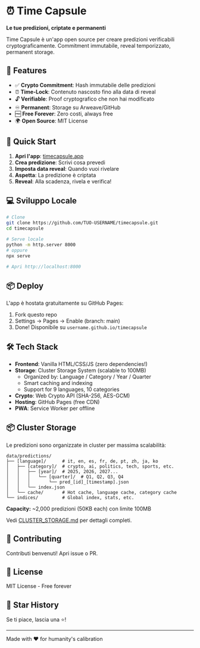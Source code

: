 # ⏰ Time Capsule

**Le tue predizioni, criptate e permanenti**

Time Capsule è un'app open source per creare predizioni verificabili cryptograficamente. Commitment immutabile, reveal temporizzato, permanent storage.

## 🎯 Features

- ✅ **Crypto Commitment**: Hash immutabile delle predizioni
- ⏰ **Time-Lock**: Contenuto nascosto fino alla data di reveal
- 🔓 **Verifiable**: Proof cryptografico che non hai modificato
- ♾️ **Permanent**: Storage su Arweave/GitHub
- 🆓 **Free Forever**: Zero costi, always free
- 🌍 **Open Source**: MIT License

## 🚀 Quick Start

1. **Apri l'app**: [timecapsule.app](https://timecapsule.app)
2. **Crea predizione**: Scrivi cosa prevedi
3. **Imposta data reveal**: Quando vuoi rivelare
4. **Aspetta**: La predizione è criptata
5. **Reveal**: Alla scadenza, rivela e verifica!

## 💻 Sviluppo Locale

```bash
# Clone
git clone https://github.com/TUO-USERNAME/timecapsule.git
cd timecapsule

# Serve locale
python -m http.server 8000
# oppure
npx serve

# Apri http://localhost:8000
```

## 📦 Deploy

L'app è hostata gratuitamente su GitHub Pages:

1. Fork questo repo
2. Settings → Pages → Enable (branch: main)
3. Done! Disponibile su `username.github.io/timecapsule`

## 🛠️ Tech Stack

- **Frontend**: Vanilla HTML/CSS/JS (zero dependencies!)
- **Storage**: Cluster Storage System (scalable to 100MB)
  - Organized by: Language / Category / Year / Quarter
  - Smart caching and indexing
  - Support for 9 languages, 10 categories
- **Crypto**: Web Crypto API (SHA-256, AES-GCM)
- **Hosting**: GitHub Pages (free CDN)
- **PWA**: Service Worker per offline

## 📦 Cluster Storage

Le predizioni sono organizzate in cluster per massima scalabilità:

```
data/predictions/
├── [language]/      # it, en, es, fr, de, pt, zh, ja, ko
│   ├── [category]/  # crypto, ai, politics, tech, sports, etc.
│   │   ├── [year]/  # 2025, 2026, 2027...
│   │   │   └── [quarter]/  # Q1, Q2, Q3, Q4
│   │   │       └── pred_[id]_[timestamp].json
│   │   └── index.json
│   └── cache/       # Hot cache, language cache, category cache
└── indices/         # Global index, stats, etc.
```

**Capacity:** ~2,000 predizioni (50KB each) con limite 100MB

Vedi [CLUSTER_STORAGE.md](./CLUSTER_STORAGE.md) per dettagli completi.

## 🤝 Contributing

Contributi benvenuti! Apri issue o PR.

## 📄 License

MIT License - Free forever

## 🌟 Star History

Se ti piace, lascia una ⭐!

---

Made with ❤️ for humanity's calibration
